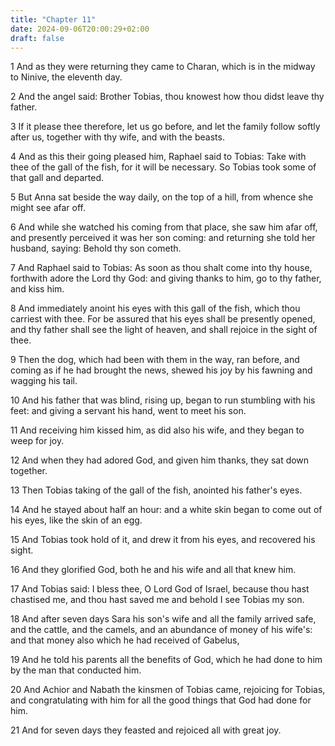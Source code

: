 ```yaml
---
title: "Chapter 11"
date: 2024-09-06T20:00:29+02:00
draft: false
---
```



1 And as they were returning they came to Charan, which is in the midway to Ninive, the eleventh day.

2 And the angel said: Brother Tobias, thou knowest how thou didst leave thy father.

3 If it please thee therefore, let us go before, and let the family follow softly after us, together with thy wife, and with the beasts.

4 And as this their going pleased him, Raphael said to Tobias: Take with thee of the gall of the fish, for it will be necessary. So Tobias took some of that gall and departed.

5 But Anna sat beside the way daily, on the top of a hill, from whence she might see afar off.

6 And while she watched his coming from that place, she saw him afar off, and presently perceived it was her son coming: and returning she told her husband, saying: Behold thy son cometh.

7 And Raphael said to Tobias: As soon as thou shalt come into thy house, forthwith adore the Lord thy God: and giving thanks to him, go to thy father, and kiss him.

8 And immediately anoint his eyes with this gall of the fish, which thou carriest with thee. For be assured that his eyes shall be presently opened, and thy father shall see the light of heaven, and shall rejoice in the sight of thee.

9 Then the dog, which had been with them in the way, ran before, and coming as if he had brought the news, shewed his joy by his fawning and wagging his tail.

10 And his father that was blind, rising up, began to run stumbling with his feet: and giving a servant his hand, went to meet his son.

11 And receiving him kissed him, as did also his wife, and they began to weep for joy.

12 And when they had adored God, and given him thanks, they sat down together.

13 Then Tobias taking of the gall of the fish, anointed his father's eyes.

14 And he stayed about half an hour: and a white skin began to come out of his eyes, like the skin of an egg.

15 And Tobias took hold of it, and drew it from his eyes, and recovered his sight.

16 And they glorified God, both he and his wife and all that knew him.

17 And Tobias said: I bless thee, O Lord God of Israel, because thou hast chastised me, and thou hast saved me and behold I see Tobias my son.

18 And after seven days Sara his son's wife and all the family arrived safe, and the cattle, and the camels, and an abundance of money of his wife's: and that money also which he had received of Gabelus,

19 And he told his parents all the benefits of God, which he had done to him by the man that conducted him.

20 And Achior and Nabath the kinsmen of Tobias came, rejoicing for Tobias, and congratulating with him for all the good things that God had done for him.

21 And for seven days they feasted and rejoiced all with great joy.

